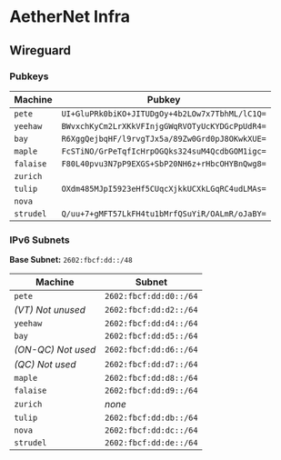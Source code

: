 # AetherNet Infra

## Wireguard

### Pubkeys

| Machine   | Pubkey                                         |
| --------- | ---------------------------------------------- |
| `pete`    | `UI+GluPRk0biKO+JITUDgOy+4b2LOw7x7TbhML/lC1Q=` |
| `yeehaw`  | `BWvxchKyCm2LrXKkVFInjgGWqRVOTyUcKYDGcPpUdR4=` |
| `bay`     | `R6XggQejbqHF/l9rvgTJx5a/89Zw0Grd0pJ8OKwkXUE=` |
| `maple`   | `FcSTiNO/GrPeTqfIcHrpOGQks324suM4QcdbGOM1igc=` |
| `falaise` | `F80L40pvu3N7pP9EXGS+SbP20NH6z+rHbcOHYBnQwg8=` |
| `zurich`  |                                                |
| `tulip`   | `OXdm485MJpI5923eHf5CUqcXjkkUCXkLGqRC4udLMAs=` |
| `nova`    |                                                |
| `strudel` | `Q/uu+7+gMFT57LkFH4tu1bMrfQSuYiR/OALmR/oJaBY=` |

### IPv6 Subnets

**Base Subnet:** `2602:fbcf:dd::/48`

| Machine            | Subnet                 |
| ------------------ | ---------------------- |
| `pete`             | `2602:fbcf:dd:d0::/64` |
| _(VT) Not unused_  | `2602:fbcf:dd:d2::/64` |
| `yeehaw`           | `2602:fbcf:dd:d4::/64` |
| `bay`              | `2602:fbcf:dd:d5::/64` |
| _(ON-QC) Not used_ | `2602:fbcf:dd:d6::/64` |
| _(QC) Not used_    | `2602:fbcf:dd:d7::/64` |
| `maple`            | `2602:fbcf:dd:d8::/64` |
| `falaise`          | `2602:fbcf:dd:d9::/64` |
| `zurich`           | _none_                 |
| `tulip`            | `2602:fbcf:dd:db::/64` |
| `nova`             | `2602:fbcf:dd:dc::/64` |
| `strudel`          | `2602:fbcf:dd:de::/64` |
